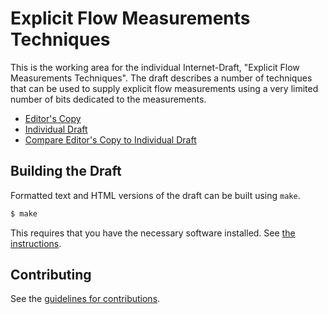 # Explicit Flow Measurements Techniques

This is the working area for the individual Internet-Draft, "Explicit Flow
Measurements Techniques".  The draft describes a number of techniques that can
be used to supply explicit flow measurements using a very limited number of bits
dedicated to the measurements.

* [Editor's Copy](https://igorlord.github.io/draft-mdt-ippm-explicit-flow-measurements/#go.draft-mdt-ippm-explicit-flow-measurements.html)
* [Individual Draft](https://tools.ietf.org/html/draft-mdt-ippm-explicit-flow-measurements)
* [Compare Editor's Copy to Individual Draft](https://igorlord.github.io/draft-mdt-ippm-explicit-flow-measurements/#go.draft-mdt-ippm-explicit-flow-measurements.diff)

## Building the Draft

Formatted text and HTML versions of the draft can be built using `make`.

```sh
$ make
```

This requires that you have the necessary software installed.  See
[the instructions](https://github.com/martinthomson/i-d-template/blob/master/doc/SETUP.md).


## Contributing

See the
[guidelines for contributions](https://github.com/igorlord/draft-mdt-ippm-explicit-flow-measurements/blob/master/CONTRIBUTING.md).
